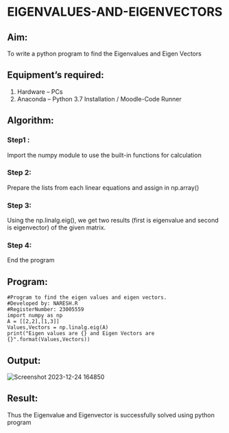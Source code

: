 # EIGENVALUES-AND-EIGENVECTORS
## Aim:
To write a python program to find the Eigenvalues and Eigen Vectors
## Equipment’s required:
1. 	Hardware – PCs
2. 	Anaconda – Python 3.7 Installation / Moodle-Code Runner
## Algorithm:
### Step1 : 

Import the numpy module to use the built-in functions for calculation

### Step 2: 
Prepare the lists from each linear equations and assign in np.array()

### Step 3:
Using the np.linalg.eig(),  we get two results (first is eigenvalue and second is eigenvector) of the given matrix.
### Step 4: 
End the program


## Program:
```
#Program to find the eigen values and eigen vectors.
#Developed by: NARESH.R
#RegisterNumber: 23005559
import numpy as np
A = [[2,2],[1,3]]
Values,Vectors = np.linalg.eig(A)
print("Eigen values are {} and Eigen Vectors are {}".format(Values,Vectors))
```
## Output:
![Screenshot 2023-12-24 164850](https://github.com/feryjfgkuyfgewjfgew/EIGENVALUES-AND-EIGENVECTORS/assets/150319377/14e9dbac-040a-410f-82e3-4012174248e7)

## Result:
Thus the Eigenvalue and Eigenvector is successfully solved using python program
